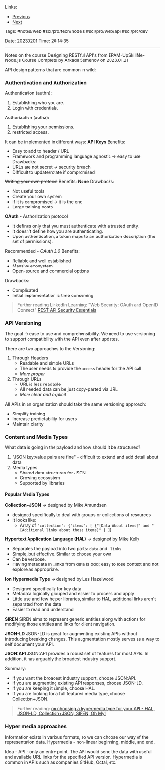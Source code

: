   
Links:
- [Previous](04%20The%20work%20of%20your%20API.md)
- [Next](06%20Content%20negotiation%20and%20cachnig.md)

Tags: #notes/web #sci/pro/tech/nodejs #sci/pro/web/api #sci/pro/dev 

Date: [20230201](../../../../200%20Diary/205%20Day/20230201.md)
Time: 20:14:35
_____

Notes on the course Designing RESTful API's from EPAM-UpSkillMe-Node.js Course
Complete by Arkadii Semenov on 2023.01.21

API design patterns that are common in wild:

### Authentication and Authorization
Authentication (authn):
1. Establishing who you are.
2. Login with credentials.

Authorization (authz):
1. Establishing your permissions.
2. restricted access.

It can be implemented in different ways:
**API Keys**
Benefits:
- Easy to add to header / URL
- Framework and programming language agnostic -> easy to use
Drawbacks:
- URLs are not secret -> security breach
- Difficult to update/rotate if compromised

~~Writing your own protocol~~
Benefits: **None**
Drawbacks:
- Not useful tools
- Create your own system
- If it is compromised -> it is the end
- Large training costs

**OAuth** - Authorization protocol
- It defines only that you must authenticate with a trusted entity.
- It doesn't define how you are authenticating.
- Upon authentication, a token maps to an authorization description (the set of permissions).

Recommended - _OAuth 2.0_
Benefits:
- Reliable and well established
- Massive ecosystem
- Open-source and commercial options

Drawbacks:
- Complicated
- Initial implementation is time consuming

> Further reading
> LinkedIn Learning: "Web Security: OAuth and OpenID Connect"
> [REST API Security Essentials ](https://restfulapi.net/security-essentials/)

### API Versioning
The goal -> ease to use and comprehensibility.
We need to use versioning to support compatibility with the API even after updates.

There are two approaches to the Versioning:
1. Through Headers
   - Readable and simple URLs
   - The user needs to provide the `access` header for the API call
   - _More proper_
2. Through URLs
   - URL is less readable
   - All needed data can be just copy-parted via URL
   - _More clear and explicit_

All APIs in an organization should take the same versioning approach:
- Simplify training
- Increase predictability for users
- Maintain clarity

### Content and Media Types
What data is going in the payload and how should it be structured?
1. "JSON key:value pairs are fine" - difficult to extend and add detail about data
2. Media types
   - Shared data structures for JSON
   - Growing ecosystem
   - Supported by libraries

#### Popular Media Types

**Collection+JSON** -> designed by Mike Amundsen
- designed specifically to deal with groups or collections of resources
- It looks like:
   - Array of `"collection": {"items": [ {"[Data About items]" and "[Additional links about those items]" } ]}`

**Hypertext Application Language (HAL)** -> designed by Mike Kelly
- Separates the payload into two parts: `data` and `_links`
- Simple, but effective. Similar to choose your own
- Can be verbose.
- Having metadata in _links from data is odd; easy to lose context and not explore as appropriate.

**Ion Hypermedia Type** -> designed by Les Hazelwood
- Designed specifically for key data
- Metadata logically grouped and easier to process and apply
- Little use and few helper libraries, similar to HAL, additional links aren't separated from the data
- Easier to read and understand

**SIREN**
SIREN aims to represent generic entities along with actions for modifying those entities and links for client navigation.

**JSON-LD**
JSON-LD is great for augmenting existing APIs without introducing breaking changes. This augmentation mostly serves as a way to self document your API.

**JSON:API**
JSON:API provides a robust set of features for most APIs. In addition, it has arguably the broadest industry support.

Summary:
- If you want the broadest industry support, choose JSON:API.
- If you are augmenting existing API responses, choose JSON-LD.
- If you are keeping it simple, choose HAL.
- If you are looking for a full featured media type, choose Collection+JSON.

> Further reading:
> [on choosing a hypermedia type for your API - HAL, JSON-LD, Collection+JSON, SIREN, Oh My!](https://sookocheff.com/post/api/on-choosing-a-hypermedia-format/)

### Hyper media approaches
Information exists in various formats, so we can choose our way of the representation data.
Hypermedia - non-linear beginning, middle, and end.

Idea - API - only an entry point. The API would send the data with useful and available URL links for the specified API version.
Hypermedia is common in APIs such as companies GitHub, Octal, etc.